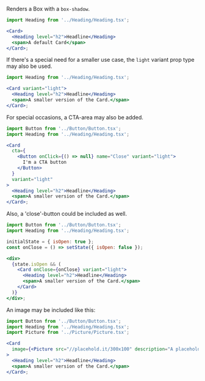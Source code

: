 Renders a Box with a `box-shadow`.

```jsx
import Heading from '../Heading/Heading.tsx';

<Card>
  <Heading level="h2">Headline</Heading>
  <span>A default Card</span>
</Card>;
```

If there's a special need for a smaller use case, the `light` variant prop type may also be used.

```jsx
import Heading from '../Heading/Heading.tsx';

<Card variant="light">
  <Heading level="h2">Headline</Heading>
  <span>A smaller version of the Card.</span>
</Card>;
```

For special occasions, a CTA-area may also be added.

```jsx
import Button from '../Button/Button.tsx';
import Heading from '../Heading/Heading.tsx';

<Card
  cta={
    <Button onClick={() => null} name="Close" variant="light">
      I'm a CTA button
    </Button>
  }
  variant="light"
>
  <Heading level="h2">Headline</Heading>
  <span>A smaller version of the Card.</span>
</Card>;
```

Also, a 'close'-button could be included as well.

```jsx
import Button from '../Button/Button.tsx';
import Heading from '../Heading/Heading.tsx';

initialState = { isOpen: true };
const onClose = () => setState({ isOpen: false });

<div>
  {state.isOpen && (
    <Card onClose={onClose} variant="light">
      <Heading level="h2">Headline</Heading>
      <span>A smaller version of the Card.</span>
    </Card>
  )}
</div>;
```

An image may be included like this:

```jsx
import Button from '../Button/Button.tsx';
import Heading from '../Heading/Heading.tsx';
import Picture from '../Picture/Picture.tsx';

<Card
  image={<Picture src="//placehold.it/300x100" description="A placeholder" />}
>
  <Heading level="h2">Headline</Heading>
  <span>A smaller version of the Card.</span>
</Card>;
```
